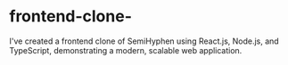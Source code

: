 # frontend-clone-
I've created a frontend clone of SemiHyphen using React.js, Node.js, and TypeScript, demonstrating a modern, scalable web application.
